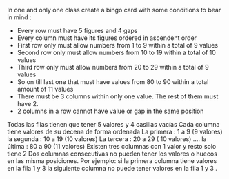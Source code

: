 In one and only one class create a bingo card with some conditions to bear in mind :
- Every row must have 5 figures and 4 gaps
- Every column must have its figures ordered in ascendent order
- First row only must allow numbers from 1 to 9 within a total of 9 values
- Second row only must allow numbers from 10 to 19 within a total of 10 values
- Third row only must allow numbers from 20 to 29 within a total of 9 values
- So on till last one that must have values from 80 to 90 within a total amount of 11 values
- There must be 3 columns within only one value. The rest of them must have 2.
- 2 columns in a row cannot have value or gap in the same position


Todas las filas tienen que tener 5 valores y 4 casillas vacías
Cada columna tiene valores de su decena de forma ordenada
La primera : 1 a 9 (9 valores)
la segunda : 10 a 19 (10 valores)
La tercera : 20 a 29 ( 10 valores)
....
la última  : 80 a 90 (11 valores)
Existen tres columnas con 1 valor y resto solo tiene 2
Dos columnas consecutivas no pueden tener los valores o huecos en las misma posiciones. Por ejemplo:  si la primera columna tiene valores en la fila 1 y 3 la siguiente columna no puede tener valores en la fila 1 y 3 .

